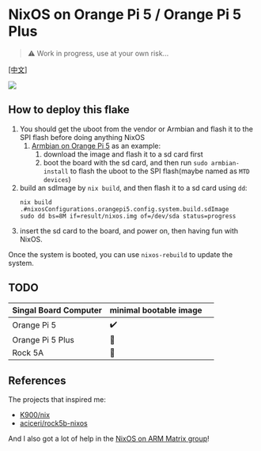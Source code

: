 # NixOS on Orange Pi 5 / Orange Pi 5 Plus

> :warning: Work in progress, use at your own risk...

[[中文]](./README.zh.md)

![](_img/nixos-on-orangepi5.webp)

## How to deploy this flake

1. You should get the uboot from the vendor or Armbian and flash it to the SPI flash before doing anything NixOS
   1. [Armbian on Orange Pi 5](https://www.armbian.com/orange-pi-5/) as an example:
      1. download the image and flash it to a sd card first
      2. boot the board with the sd card, and then run `sudo armbian-install` to flash the uboot to the SPI flash(maybe named as `MTD devices`)
2. build an sdImage by `nix build`, and then flash it to a sd card using `dd`:
   ```shell
   nix build .#nixosConfigurations.orangepi5.config.system.build.sdImage
   sudo dd bs=8M if=result/nixos.img of=/dev/sda status=progress
   ```
3. insert the sd card to the board, and power on, then having fun with NixOS.

Once the system is booted, you can use `nixos-rebuild` to update the system.

## TODO

| Singal Board Computer | minimal bootable image |     |
| --------------------- | ---------------------- | --- |
| Orange Pi 5           | :heavy_check_mark:     |     |
| Orange Pi 5 Plus      | :no_entry_sign:        |     |
| Rock 5A               | :no_entry_sign:        |     |

## References

The projects that inspired me:

- [K900/nix](https://gitlab.com/K900/nix)
- [aciceri/rock5b-nixos](https://github.com/aciceri/rock5b-nixos)

And I also got a lot of help in the [NixOS on ARM Matrix group](https://matrix.to/#/#nixos-on-arm:nixos.org)!
